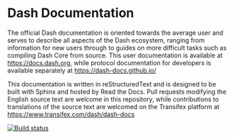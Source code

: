 # Dash Documentation

The official Dash documentation is oriented towards the average user and serves to describe all aspects of the Dash ecosystem, ranging from information for new users through to guides on more difficult tasks such as compiling Dash Core from source. This user documentation is available at https://docs.dash.org, while protocol documentation for developers is available separately at https://dash-docs.github.io/

This documentation is written in reStructuredText and is designed to be built with Sphinx and hosted by Read the Docs. Pull requests modifying the English source text are welcome in this repository, while contributions to translations of the source text are welcomed on the Transifex platform at https://www.transifex.com/dash/dash-docs

[![Build status](https://img.shields.io/readthedocs/dash-docs.svg)](https://readthedocs.org/projects/dash-docs/builds/)
